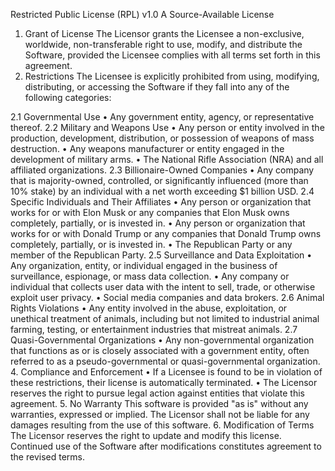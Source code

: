 Restricted Public License (RPL) v1.0
A Source-Available License
1. Grant of License
The Licensor grants the Licensee a non-exclusive, worldwide, non-transferable right to use, modify, and distribute the Software, provided the Licensee complies with all terms set forth in this agreement.
2. Restrictions
The Licensee is explicitly prohibited from using, modifying, distributing, or accessing the Software if they fall into any of the following categories:

2.1 Governmental Use
• Any government entity, agency, or representative thereof.
2.2 Military and Weapons Use
• Any person or entity involved in the production, development, distribution, or possession of weapons of mass destruction.
• Any weapons manufacturer or entity engaged in the development of military arms.
• The National Rifle Association (NRA) and all affiliated organizations.
2.3 Billionaire-Owned Companies
• Any company that is majority-owned, controlled, or significantly influenced (more than 10% stake) by an individual with a net worth exceeding $1 billion USD.
2.4 Specific Individuals and Their Affiliates
• Any person or organization that works for or with Elon Musk or any companies that Elon Musk owns completely, partially, or is invested in.
• Any person or organization that works for or with Donald Trump or any companies that Donald Trump owns completely, partially, or is invested in.
• The Republican Party or any member of the Republican Party.
2.5 Surveillance and Data Exploitation
• Any organization, entity, or individual engaged in the business of surveillance, espionage, or mass data collection.
• Any company or individual that collects user data with the intent to sell, trade, or otherwise exploit user privacy.
• Social media companies and data brokers.
2.6 Animal Rights Violations
• Any entity involved in the abuse, exploitation, or unethical treatment of animals, including but not limited to industrial animal farming, testing, or entertainment industries that mistreat animals.
2.7 Quasi-Governmental Organizations
• Any non-governmental organization that functions as or is closely associated with a government entity, often referred to as a pseudo-governmental or quasi-governmental organization.
4. Compliance and Enforcement
• If a Licensee is found to be in violation of these restrictions, their license is automatically terminated.
• The Licensor reserves the right to pursue legal action against entities that violate this agreement.
5. No Warranty
This software is provided "as is" without any warranties, expressed or implied. The Licensor shall not be liable for any damages resulting from the use of this software.
6. Modification of Terms
The Licensor reserves the right to update and modify this license. Continued use of the Software after modifications constitutes agreement to the revised terms.
